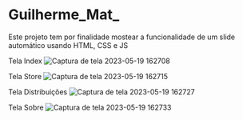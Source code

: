 # Guilherme_Mat_
Este projeto tem por finalidade mostear a funcionalidade de um slide automático usando HTML, CSS e JS

Tela Index
![Captura de tela 2023-05-19 162708](https://github.com/GuilhermeMat/Guilherme-Streamer/assets/127167230/ca08df42-7426-4fd9-9c0e-fccef27d8266)

Tela Store
![Captura de tela 2023-05-19 162715](https://github.com/GuilhermeMat/Guilherme-Streamer/assets/127167230/2a73a4f9-024b-40dc-b38e-51e1a083ff12)

Tela Distribuições
![Captura de tela 2023-05-19 162727](https://github.com/GuilhermeMat/Guilherme-Streamer/assets/127167230/827f30f6-a492-4780-a8b5-bb4607761de7)

Tela Sobre
![Captura de tela 2023-05-19 162733](https://github.com/GuilhermeMat/Guilherme-Streamer/assets/127167230/45313571-d389-47e7-9522-821064ba8998)
